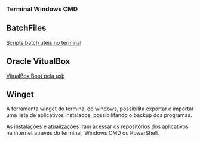 ### Terminal Windows CMD

## BatchFiles
[Scripts batch úteis no terminal](https://github.com/WesDavid97/BatchFiles-Windows/tree/main/Sistema)

## Oracle VitualBox
[VitualBox Boot pela usb](https://github.com/WesDavid97/BatchFiles/issues/1)

## Winget 
A ferramenta winget do terminal do windows, possibilita exportar e importar uma lista de aplicativos instalados, possibilitando o backup dos programas. 

As instalações e atualizações iram acessar os repositórios dos aplicativos na internet através do terminal, Windows CMD ou PowerShell.